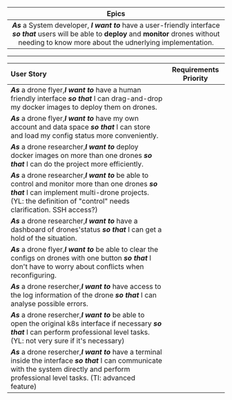| Epics |
|:----------:|
|***As*** a System developer, ***I want to*** have a user-friendly interface ***so that*** users will be able to **deploy** and **monitor** drones without needing to know more about the udnerlying implementation.|  
---
| User Story | Requirements Priority |
|:----------|:---------------------:|
|***As*** a drone flyer,***I want to*** have a human friendly interface ***so that*** I can drag-and-drop my docker images to deploy them on drones.|    |
|***As*** a drone flyer,***I want to*** have my own account and data space ***so that***  I can store and load my config status more conveniently.|    |
|***As*** a drone researcher,***I want to*** deploy docker images on more than one drones ***so that*** I can do the project more efficiently.|    |
|***As*** a drone researcher,***I want to*** be able to control and monitor more than one drones ***so that*** I can implement multi-drone projects. (YL: the definition of "control" needs clarification. SSH access?)|    |
|***As*** a drone researcher,***I want to*** have a dashboard of drones'status ***so that*** I can get a hold of the situation.|    |
|***As*** a drone flyer,***I want to*** be able to clear the configs on drones with one button ***so that*** I don't have to worry about conflicts when reconfiguring.|    |
|***As*** a drone resercher,***I want to*** have access to the log information of the drone ***so that*** I can analyse possible errors.|    |
|***As*** a drone resercher,***I want to*** be able to open the original k8s interface if necessary ***so that*** I can perform professional level tasks. (YL: not very sure if it's necessary)|    |
|***As*** a drone resercher,***I want to*** have a terminal inside the interface ***so that*** I can communicate with the system directly and perform professional level tasks. (TI: advanced feature)|    |

